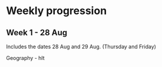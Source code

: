 # Weekly progression

## Week 1 - 28 Aug
Includes the dates 28 Aug and 29 Aug. (Thursday and Friday)

Geography - hlt
